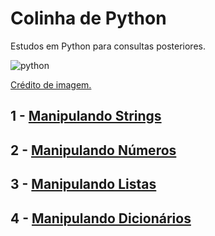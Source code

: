 # Colinha de Python
Estudos em Python para consultas posteriores.

![python](https://github.com/user-attachments/assets/373f2879-91bb-407f-8b5d-4d27917f45f9)

[Crédito de imagem.](https://x.com/ianevictxria/status/1825007271526502436)

## 1 - [Manipulando Strings](https://github.com/fernandalopesbarbalho/estudos-python/blob/main/manipulando-strings.py)

## 2 - [Manipulando Números](https://github.com/fernandalopesbarbalho/estudos-python/blob/main/manipulando-numeros.py)

## 3 - [Manipulando Listas](https://github.com/fernandalopesbarbalho/estudos-python/blob/main/manipulando-listas.py)

## 4 - [Manipulando Dicionários](https://github.com/fernandalopesbarbalho/estudos-python/blob/main/manipulando-dicionario.py)
